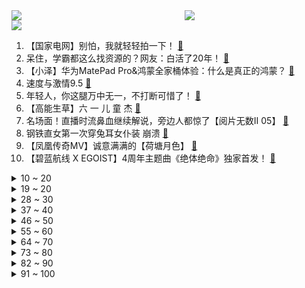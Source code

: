 <div >
	<a style="float:left;width:55%;" href = "https://github.com/anuraghazra/github-readme-stats">
	 <img src = "https://github-readme-stats.vercel.app/api?username=iuuuuuaena&theme=buefy&show_icons=true"/>
	</a>
	<a  style="float:right;width:45%" href = "https://github.com/anuraghazra/github-readme-stats">
	 <img  src="https://github-readme-stats.vercel.app/api/top-langs/?username=anuraghazra&layout=compact"/>
	</a>
	</div>

[![](https://img.shields.io/badge/jxd-@jxdgogogo.xyz-yellowgreen.svg)](https://www.jxdgogogo.xyz)<br>
1. 【国家电网】别怕，我就轻轻拍一下！ [:link:](//www.bilibili.com/video/BV1Ky4y1u7j1) <br>
2. 呆住，学霸都这么找资源的？网友：白活了20年！ [:link:](//www.bilibili.com/video/BV1Yb4y1Z786) <br>
3. 【小泽】华为MatePad Pro&鸿蒙全家桶体验：什么是真正的鸿蒙？ [:link:](//www.bilibili.com/video/BV1xK4y1X79x) <br>
4. 速度与激情9.5 [:link:](//www.bilibili.com/video/BV1Hb4y1Z7N6) <br>
5. 年轻人，你这腿万中无一，不打断可惜了！ [:link:](//www.bilibili.com/video/BV1th411e7kG) <br>
6. 【高能生草】六 一 儿 童 杰 [:link:](//www.bilibili.com/video/BV1Tb4y1Z7aY) <br>
7. 名场面！直播时流鼻血继续解说，旁边人都惊了【阅片无数Ⅱ 05】 [:link:](//www.bilibili.com/video/BV1S44y1z7se) <br>
8. 钢铁直女第一次穿兔耳女仆装 崩溃 [:link:](//www.bilibili.com/video/BV1Ng411G7np) <br>
9. 【凤凰传奇MV】诚意满满的【荷塘月色】 [:link:](//www.bilibili.com/video/BV1q64y1R7ud) <br>
10. 【碧蓝航线 X EGOIST】4周年主题曲《绝体绝命》独家首发！ [:link:](//www.bilibili.com/video/BV11b4y1o7NZ) <br>
<details>
<summary>10 ~ 20</summary>

11. 【万物拣史】我们拒绝了槟榔的恰饭广告！但是…… [:link:](//www.bilibili.com/video/BV1d64y1k7ko) <br>
12. 用假2B铅笔真的会0分吗？实拍高考阅卷过程！【老爸评测】 [:link:](//www.bilibili.com/video/BV1544y167GC) <br>
13. 我必须立刻同调【水无月菌】 [:link:](//www.bilibili.com/video/BV1jv411V79E) <br>
14. 【沙瓶画の沙画瓶】播放量如果连100都破不了，我就不再画了 [:link:](//www.bilibili.com/video/BV1Lg411G7BG) <br>
15. 十几味食材一锅炖，自私的姐姐吃到渣都不剩 [:link:](//www.bilibili.com/video/BV1SV411x7Mo) <br>
16. 【生化危机8】最低画质试玩！ [:link:](//www.bilibili.com/video/BV1Vh411e7Wm) <br>
17. 北大韦爷，给你跪了！ [:link:](//www.bilibili.com/video/BV1CQ4y1R7af) <br>
18. 氪金才能解锁演技？我从来没见过这么会玩的国产剧！【遇龙 2.0】 [:link:](//www.bilibili.com/video/BV1DQ4y1X7WS) <br>
19. 拜托三连了！这绝对是全B站最用心（没有之一）的AE公开课程，耗时千余小时开发！ [:link:](//www.bilibili.com/video/BV1ZA411g7Sb) <br>
</details>
<details>
<summary>19 ~ 20</summary>

20. 饮茶哥：今朝一早出海换水阀！大家做工都要注意安全！ [:link:](//www.bilibili.com/video/BV1Gy4y1u7AB) <br>
21. 【暴走大事件第八季】09 考前减压版大事件已经就位，王尼玛“神押题”助你笑对高考（红） [:link:](//www.bilibili.com/video/BV1r64y1k7mr) <br>
22. 【亮记赶海】三亚中科院深海所私家海滩 [:link:](//www.bilibili.com/video/BV15B4y1g7oF) <br>
23. 《我要我们在一起》：大专生和研究生的狗血纯爱 [:link:](//www.bilibili.com/video/BV1F64y1C7pM) <br>
24. 试试就试试，我偷袭 [:link:](//www.bilibili.com/video/BV1uU4y1j7yr) <br>
25. 造桥鬼才：耗费168个小时，我㕛造出了这座世界第一的桥！ [:link:](//www.bilibili.com/video/BV1Dg41137e4) <br>
26. 「小白」鸿蒙到底要做啥？华为WATCH3/MatePad Pro、HarmonyOS生态体验 [:link:](//www.bilibili.com/video/BV1dK4y1g7Xm) <br>
27. 来感受一下韦教主上习题课时的气压 [:link:](//www.bilibili.com/video/BV1NK4y1X7SH) <br>
28. 【4K】海风！沙滩！阳光！绝美COSPLAY泳装MV！ [:link:](//www.bilibili.com/video/BV1B64y1R7h3) <br>
</details>
<details>
<summary>28 ~ 30</summary>

29. 疼！不做这件事，不要开始健身和生活！ [:link:](//www.bilibili.com/video/BV1354y157TK) <br>
30. 【宝藏同事】教材画得不好就亲自去画！人称“海河水鬼”的《博物》元老插画师 [:link:](//www.bilibili.com/video/BV1Ub4y1Z7Rz) <br>
31. 【不止游戏】游戏和电影中的防毒面具，究竟是如何防御毒气的？ [:link:](//www.bilibili.com/video/BV1RV411x7YW) <br>
32. 江无情：大学刚毕业，被人打断一条腿，但从未向命运低过头 [:link:](//www.bilibili.com/video/BV1Eh411e7kJ) <br>
33. 小伙大鱼大肉吃多了，才发现原来最简单的猪油拌饭才是世间美味 [:link:](//www.bilibili.com/video/BV1Cq4y1j7v3) <br>
34. 人送绰号大聪明，十斤龙虾做成一碗虾面。虽然我不说，但是我知道我已经赚了它太多 [:link:](//www.bilibili.com/video/BV1xK4y1V7ix) <br>
35. 永远别惹女人！这火遍全网的狗血爽剧教渣男做人！《致命女人》第一季 [:link:](//www.bilibili.com/video/BV14h411e7UC) <br>
36. 【1900】北平和平解放，新中国矗立东方《平津战役》精讲 下篇 [:link:](//www.bilibili.com/video/BV1o44y1z7Vi) <br>
37. 前方高能 [:link:](//www.bilibili.com/video/BV1KQ4y1d73L) <br>
</details>
<details>
<summary>37 ~ 40</summary>

38. 华为已捐赠鸿蒙最核心基础架构，各厂家可以平等地在“开放原子开源基金会”获得代码 [:link:](//www.bilibili.com/video/BV1vy4y137Ft) <br>
39. 【时代少年团】TNT特别任务vlog（下） [:link:](//www.bilibili.com/video/BV1L54y1579N) <br>
40. （这也能解说？！）史上最燃的弹珠大赛【第四弹】热血激烈！跌宕起伏！绝对猜不到结局！ [:link:](//www.bilibili.com/video/BV1664y1k7tz) <br>
41. 矛盾升级！老搭档分道扬镳！9.3分悬疑片《真探》P3 [:link:](//www.bilibili.com/video/BV1ZK4y1g76s) <br>
42. 灵性猫妈向路人求助：孩子掉井里8天了，快饿死了，救救它吧 [:link:](//www.bilibili.com/video/BV1Kf4y1a7ZC) <br>
43. 【直播回放】HarmonyOS 鸿蒙，华为全场景发布会 [:link:](//www.bilibili.com/video/BV18v411V79Y) <br>
44. 将26字母写成猫的样子，每一个都好可爱！ [:link:](//www.bilibili.com/video/BV11y4y137Ki) <br>
45. lol源计划武道会：我堂堂一大BOSS，会变身也很正常吧！ [:link:](//www.bilibili.com/video/BV1eh411e7pT) <br>
46. b站网友写诗，一首比一首荒诞! ! [:link:](//www.bilibili.com/video/BV1uf4y1a786) <br>
</details>
<details>
<summary>46 ~ 50</summary>

47. 地摊大爷我一生的导师！ [:link:](//www.bilibili.com/video/BV1uB4y1g7e2) <br>
48. 【全明星】海底 [:link:](//www.bilibili.com/video/BV1N54y157fr) <br>
49. 【半佛】电商垄断决战，从外卖柜开始 [:link:](//www.bilibili.com/video/BV1jy4y1375R) <br>
50. 24小时营业的襄阳牛肉面馆，老板娘还是美女，人美面实惠 [:link:](//www.bilibili.com/video/BV1JK4y1X7nF) <br>
51. 从化学老师变身顶级毒师！这是我看过最搞笑的犯罪片《绝命毒师》第二季5-9 [:link:](//www.bilibili.com/video/BV1Eh411e7ob) <br>
52. 你活着补刀就是对我最大的侮辱，韩服最强王者组单杀集锦#19 [:link:](//www.bilibili.com/video/BV1pV41177Vv) <br>
53. 为什么不让女友去夜店，看完你就明白了 [:link:](//www.bilibili.com/video/BV1rK4y1X7QT) <br>
54. 裹脚6年，美化陋习，是谁让三寸金莲秽土转生？ [:link:](//www.bilibili.com/video/BV1wq4y177Sy) <br>
55. 蜜雪冰城主题曲MV [:link:](//www.bilibili.com/video/BV1pb4y1Z7B6) <br>
</details>
<details>
<summary>55 ~ 60</summary>

56. 电影最TOP：40年前，它引领华语影坛走进“大片”时代 [:link:](//www.bilibili.com/video/BV1w64y1R7cY) <br>
57. 以为是北大学生，没想到是王者！（韦东奕-北京大学数学科学学院2010级本科生、2014级博士生，第49届、第50届国际数学奥林匹克（IMO）满分、金牌第一名。） [:link:](//www.bilibili.com/video/BV1Nb4y1Z7af) <br>
58. 波士顿圆脸：美国防疫乱象频出，美国人民有伤害自己的自由？| 司马会客厅 [:link:](//www.bilibili.com/video/BV1mb4y1Z7Cy) <br>
59. 抬头挺胸，最错误的体态矫正动作，越练越丑！ [:link:](//www.bilibili.com/video/BV1Df4y1b7DP) <br>
60. 《 暂 停 一 下 我  讲   两   句》 [:link:](//www.bilibili.com/video/BV1XV411x7Rd) <br>
61. 新疆小朋友的颜值太美，尤其是c位女孩，女神范十足～ [:link:](//www.bilibili.com/video/BV1RK4y1g7zV) <br>
62. 多少人羡慕我的生活，看似轻松惬意，其实都是我透支所有才得到的，负债累累只为做想做的事情 [:link:](//www.bilibili.com/video/BV1Ub4y1Z7D9) <br>
63. 试吃“不规矩”的笔架螺，挖肉挖到我自闭，一般人把握不住 [:link:](//www.bilibili.com/video/BV1MK4y137nz) <br>
64. 既然我的真实身份已经暴露 只好去迎接战斗了！ [:link:](//www.bilibili.com/video/BV1o64y1k7cY) <br>
</details>
<details>
<summary>64 ~ 70</summary>

65. “卧槽！用心做服化道，用脚写剧本！！！” [:link:](//www.bilibili.com/video/BV1c64y1R7Fy) <br>
66. 抽烟喝酒玩天使，争取50岁之前直接永生 [:link:](//www.bilibili.com/video/BV1Sq4y1j7fb) <br>
67. 【明日方舟】“灯火序曲”PL1~5平民全关卡低配攻略（含突袭）！阵容平民+低练度+语音详解的愉悦攻略！《明日方舟》|魔法Zc目录 [:link:](//www.bilibili.com/video/BV1f54y1V7m3) <br>
68. 【刘谦魔术课】吸星大法！ [:link:](//www.bilibili.com/video/BV1U64y1k7g4) <br>
69. 馄饨皮飞起来了 [:link:](//www.bilibili.com/video/BV1SK4y1g74W) <br>
70. 【逗鱼时刻】第304期 我一万年没打过鸡杂了！ [:link:](//www.bilibili.com/video/BV1q64y1k7Yu) <br>
71. 我们都吃过糖丸，却不知背后的故事，他愿牺牲儿子拯救中国的孩子 [:link:](//www.bilibili.com/video/BV1MQ4y19769) <br>
72. 女交警温柔喊话 [:link:](//www.bilibili.com/video/BV1Zq4y1j7BD) <br>
73. 我还以为是个干员都要拿去打源石虫群吹一遍 [:link:](//www.bilibili.com/video/BV1164y1k7az) <br>
</details>
<details>
<summary>73 ~ 80</summary>

74. 【王老菊】最后的长枪哥 [:link:](//www.bilibili.com/video/BV1ih411e7ty) <br>
75. 【FGO嘉年华·1080P】Fate/Grand Carnival OP动画公开 [:link:](//www.bilibili.com/video/BV1344y167Qy) <br>
76. “祖传古画”《妲己狐图》请网友鉴定！ [:link:](//www.bilibili.com/video/BV1QU4y1V7Pd) <br>
77. 大司马表示想了一周都没想明白“肌肉金轮”为什么这么火：难道这样的我很帅吗？ [:link:](//www.bilibili.com/video/BV1r5411M7iR) <br>
78. "好  兄  弟“ [:link:](//www.bilibili.com/video/BV1sy4y137WU) <br>
79. 有理有据！揭露商家套路！官方会站在我们这边吗？ [:link:](//www.bilibili.com/video/BV16y4y13712) <br>
80. 【睡前消息282】中央给三孩政策，深圳改工资条例 [:link:](//www.bilibili.com/video/BV17v411V76v) <br>
81. 【懂点儿啥】印度人均粮食低于朝鲜，怎么还能出口粮食了？ [:link:](//www.bilibili.com/video/BV1Ag411G7cB) <br>
82. 儿童节快乐，多听听孩子的想法吧～ [:link:](//www.bilibili.com/video/BV1do4y1C784) <br>
</details>
<details>
<summary>82 ~ 90</summary>

83. 120小时！我在游戏里还原了大雄的家！ [:link:](//www.bilibili.com/video/BV19Q4y1X7eE) <br>
84. 拜托三连了！这绝对是全B站最用心（没有之一）的火影剪辑，耗时千余小时剪辑！ [:link:](//www.bilibili.com/video/BV1Gq4y177xS) <br>
85. 给英国公婆端上一盆土，结果他们真香了？ [:link:](//www.bilibili.com/video/BV1g44y167gs) <br>
86. “荒唐！650块还不够你吃一天？” [:link:](//www.bilibili.com/video/BV1h44y1z7fx) <br>
87. 你 找 我 有 事 吗 [:link:](//www.bilibili.com/video/BV1jQ4y1971P) <br>
88. 塔尔萨大屠杀一百周年，买办搞了一场文创秀 [:link:](//www.bilibili.com/video/BV1PU4y1j7B8) <br>
89. 50万粉丝达成！Chubbyemu限定Q&A视频暨高考祝福 [:link:](//www.bilibili.com/video/BV1vv411V7Rs) <br>
90. 猫咖里臭不臭？ [:link:](//www.bilibili.com/video/BV1ch411e7Rq) <br>
91. 【中国千年之美】大唐女儿行｜妆｜发｜饰｜服｜演变史 [:link:](//www.bilibili.com/video/BV1g5411M7eA) <br>
</details>
<details>
<summary>91 ~ 100</summary>

92. 【小林家的龙女仆S】 迷你龙小剧场 #9 [:link:](//www.bilibili.com/video/BV1sV41177iw) <br>
93. 灵笼世界观正式揭晓！全新角度解构【灵笼】深度解析 · 总结篇 [:link:](//www.bilibili.com/video/BV1F64y1R7Vh) <br>
94. 华农兄弟：买了一副网，把蛇头鱼圈起来养，很方便哦 [:link:](//www.bilibili.com/video/BV1KU4y1j71N) <br>
95. 《欢迎进入疯子的世界》 张哲瀚最新悬疑电影预告公开！（伪） [:link:](//www.bilibili.com/video/BV1GV411475j) <br>
96. 【皮肤展示】雪童子全新幻世梦语系列皮肤「异星玫瑰」 [:link:](//www.bilibili.com/video/BV15g411G7N4) <br>
97. 【重庆大学】这不比招生简章好使？ [:link:](//www.bilibili.com/video/BV155411M7vo) <br>
98. 【别看我是一只羊】喜羊羊桑，羊村的樱花又开了 [:link:](//www.bilibili.com/video/BV1164y1k7ky) <br>
99. 【北京高校齐舞冠军】这次，我选择不再沉默—《小娟（化名）》编舞作品 [:link:](//www.bilibili.com/video/BV1w64y1C76c) <br>
100. 进入城池的一百种方法【小约翰】 [:link:](//www.bilibili.com/video/BV1qq4y1j7Lt) <br>
</details>
